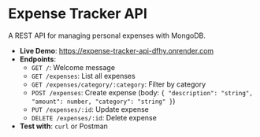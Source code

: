 # Expense Tracker API
A REST API for managing personal expenses with MongoDB.

- **Live Demo**: https://expense-tracker-api-dfhy.onrender.com
- **Endpoints**:
  - `GET /`: Welcome message
  - `GET /expenses`: List all expenses
  - `GET /expenses/category/:category`: Filter by category
  - `POST /expenses`: Create expense (body: `{ "description": "string", "amount": number, "category": "string" }`)
  - `PUT /expenses/:id`: Update expense
  - `DELETE /expenses/:id`: Delete expense
- **Test with**: `curl` or Postman